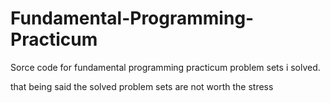 # Fundamental-Programming-Practicum
Sorce code for fundamental programming practicum problem sets i solved.

that being said the solved problem sets are not worth the stress
